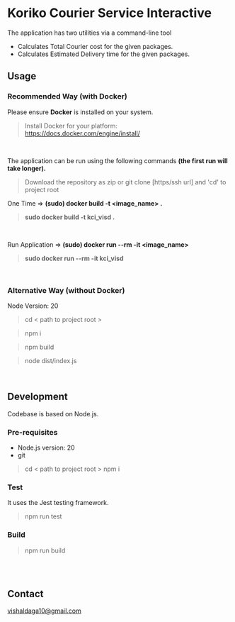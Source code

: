 
# Koriko Courier Service Interactive

The application has two utilities via a command-line tool
- Calculates Total Courier cost for the given packages.
- Calculates Estimated Delivery time for the given packages.


## Usage
### Recommended Way (with Docker)
Please ensure **Docker** is installed on your system.
>Install Docker for your platform: https://docs.docker.com/engine/install/
>
<br />

The application can be run using the following commands **(the first run will take longer).**

> Download the repository as zip or git clone [https/ssh url] and 'cd' to project root

One Time => **(sudo) docker build -t <image_name> .**
>**sudo docker build -t kci_visd .**

<br />

Run Application => **(sudo) docker run --rm -it <image_name>**
> **sudo docker run --rm -it kci_visd**

<br />

### Alternative Way (without Docker)
Node Version: 20
> cd < path to project root >

> npm i

> npm build

> node dist/index.js

<br />

## Development
Codebase is based on Node.js.

### Pre-requisites
- Node.js version: 20
- git
> cd < path to project root >
> npm i
### Test
It uses the Jest testing framework.
> npm run test
### Build
> npm run build

<br />
<br />

## Contact

vishaldaga10@gmail.com
